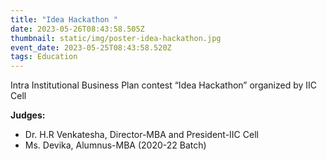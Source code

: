```yaml
---
title: "Idea Hackathon "
date: 2023-05-26T08:43:58.505Z
thumbnail: static/img/poster-idea-hackathon.jpg
event_date: 2023-05-25T08:43:58.520Z
tags: Education
---
```

<!--StartFragment-->

Intra Institutional Business Plan contest “Idea Hackathon” organized by IIC Cell

<!--StartFragment-->

**Judges:** 

* Dr. H.R Venkatesha, Director-MBA and President-IIC Cell 
* Ms. Devika, Alumnus-MBA (2020-22 Batch)

<!--EndFragment-->

<!--EndFragment-->